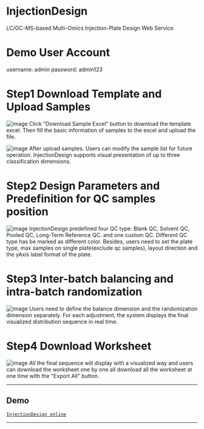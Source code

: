 # InjectionDesign
LC/GC-MS-based Multi-Omics Injection-Plate Design Web Service

# Demo User Account
username: admin
password: admin123

# Step1 Download Template and Upload Samples
![image](https://user-images.githubusercontent.com/730931/205900849-f11d635b-39a9-49c9-bd4d-2681230f4049.png)
Click "Download Sample Excel" button to download the template excel. Then fill the basic information of samples to the excel and upload the file.

![image](https://user-images.githubusercontent.com/730931/205901292-cbf417c8-f285-4a4d-b4b8-3b03f71e596d.png)
After upload samples. Users can modify the sample list for future operation. InjectionDesign supports visual presentation of up to three classification dimensions.

# Step2 Design Parameters and Predefinition for QC samples position
![image](https://user-images.githubusercontent.com/730931/205901787-47ca8c36-9b0d-4d28-9ee3-c8eee7062ca6.png)
InjectionDesign predefined four QC type: Blank QC, Solvent QC, Pooled QC, Long-Term Reference QC. and one custom QC.
Different QC type has be marked as different color. Besides, users need to set the plate type, max samples on single plate(exclude qc samples), layout direction and the 
yAxis label format of the plate.

# Step3 Inter-batch balancing and intra-batch randomization
![image](https://user-images.githubusercontent.com/730931/205902957-799ee170-4db2-4f1c-9e0e-8fa971fcfb95.png)
Users need to define the balance dimension and the randomization dimension separately. For each adjustment, the system displays the final visualized distribution sequence in real time.

# Step4 Download Worksheet
![image](https://user-images.githubusercontent.com/730931/205903487-9192df38-0fd8-4c66-8cb5-8a0c33818615.png)
All the final sequence will display with a visualized way and users can download the worksheet one by one all download all the worksheet at one time with the "Export All" button.


---

## Demo

[`InjectionDesign online`](http://112.124.50.186/)

---
